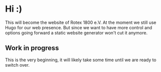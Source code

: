 # Hi :) 

This will become the website of Rotex 1800 e.V. At the moment we still use Hugo for our web presence.
But since we want to have more control and options going forward a static website generator won't cut
it anymore.

## Work in progress

This is the very beginning, it will likely take some time until we are ready to switch over.
